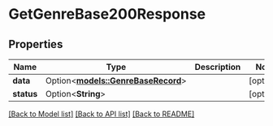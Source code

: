 # GetGenreBase200Response

## Properties

Name | Type | Description | Notes
------------ | ------------- | ------------- | -------------
**data** | Option<[**models::GenreBaseRecord**](GenreBaseRecord.md)> |  | [optional]
**status** | Option<**String**> |  | [optional]

[[Back to Model list]](../README.md#documentation-for-models) [[Back to API list]](../README.md#documentation-for-api-endpoints) [[Back to README]](../README.md)



